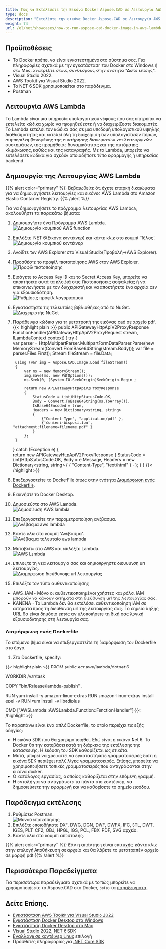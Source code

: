 ```yaml
---
title: Πώς να Εκτελέσετε την Εικόνα Docker Aspose.CAD σε Λειτουργία AWS Lambda
type: docs
description: "Εκτελέστε την εικόνα Docker Aspose.CAD σε Λειτουργία AWS Lambda."
weight: 74
url: /el/net/showcases/how-to-run-aspose-cad-docker-image-in-aws-lambda-function
---
```


## Προϋποθέσεις
- Το Docker πρέπει να είναι εγκατεστημένο στο σύστημα σας. Για πληροφορίες σχετικά με την εγκατάσταση του Docker στα Windows ή στο Mac, ανατρέξτε στους συνδέσμους στην ενότητα "Δείτε επίσης".
- Visual Studio 2022.
- AWS Toolkit για Visual Studio 2022.
- Το NET 6 SDK χρησιμοποιείται στο παράδειγμα.
- Postman

## Λειτουργία AWS Lambda

Το Lambda είναι μια υπηρεσία υπολογιστικού νέφους που σας επιτρέπει να εκτελείτε κώδικα χωρίς να προμηθεύεστε ή να διαχειρίζεστε διακομιστές. Το Lambda εκτελεί τον κώδικα σας σε μια υποδομή υπολογιστικού υψηλής διαθεσιμότητας και εκτελεί όλη τη διαχείριση των υπολογιστικών πόρων, συμπεριλαμβανομένης της συντήρησης διακομιστών και λειτουργικών συστημάτων, της προμήθειας δυναμικότητας και της αυτόματης κλιμάκωσης, καθώς και της καταγραφής. Με το Lambda, μπορείτε να εκτελέσετε κώδικα για σχεδόν οποιοδήποτε τύπο εφαρμογής ή υπηρεσίας backend.

## Δημιουργία της Λειτουργίας AWS Lambda

{{% alert color="primary" %}} 
Βεβαιωθείτε ότι έχετε επαρκή δικαιώματα για να δημιουργήσετε λειτουργίες και εικόνες AWS Lambda στο Amazon Elastic Container Registry.
{{% /alert %}}

Για να δημιουργήσετε το πρόγραμμα λειτουργίας AWS Lambda, ακολουθήστε τα παρακάτω βήματα:
1. Δημιουργήστε ένα Πρόγραμμα AWS Lambda.<br>
![Δημιουργία κουμπιού AWS function](/_assets/create-project.png)<br>
1. Επιλέξτε .NET 6(Εικόνα κοντέινερ) και κάντε κλικ στο κουμπί 'Τέλος'.<br>
![Δημιουργία κουμπιού κοντέινερ](/_assets/create-container.png)<br>
1. Ανοίξτε τον AWS Explorer στο Visual Studio(Προβολή->AWS Explorer).
1. Προσθέστε το προφίλ πιστοποίησης AWS στον AWS Explorer.<br>
![Προφίλ πιστοποίησης](/_assets/add-aws-credentials-profile.png)<br>
1. Εισάγετε το Access Key ID και το Secret Access Key, μπορείτε να αποκτήσετε αυτά τα κλειδιά στις Πιστοποιήσεις ασφαλείας ή να επικοινωνήσετε με τον διαχειριστή και να αποκτήσετε ένα αρχεία csv για εξουσιοδότηση.<br>
![Ρυθμίσεις προφίλ λογαριασμού](/_assets/account-profile.png)<br>
1. Εγκαταστήστε τις τελευταίες βιβλιοθήκες από το NuGet.<br>
![Διαχειριστής NuGet](/_assets/nuget-manager.png)<br>
1. Παράδειγμα κώδικα για τη μετατροπή της εικόνας cad σε αρχείο pdf.
{{< highlight plain >}}
public APIGatewayHttpApiV2ProxyResponse FunctionHandler(APIGatewayHttpApiV2ProxyRequest stream, ILambdaContext context)
{
    try
    {            
        var parser = HttpMultipartParser.MultipartFormDataParser.Parse(new MemoryStream(Convert.FromBase64String(stream.Body)));
        var file = parser.Files.First();
        Stream fileStream = file.Data;

        using (var img = Aspose.CAD.Image.Load(fileStream))
        {
            var ms = new MemoryStream();
            img.Save(ms, new PdfOptions());
            ms.Seek(0, (System.IO.SeekOrigin)SeekOrigin.Begin);
          
            return new APIGatewayHttpApiV2ProxyResponse
            {
                StatusCode = (int)HttpStatusCode.OK,
                Body = Convert.ToBase64String(ms.ToArray()),
                IsBase64Encoded = true,
                Headers = new Dictionary<string, string>
                {
                    {"Content-Type", "application/pdf" },
                    {"Content-Disposition", "attachment;filename=filename.pdf" }
                }
            };
        }
    }
    catch (Exception e)
    {           
        return new APIGatewayHttpApiV2ProxyResponse
        {
            StatusCode = (int)HttpStatusCode.OK,
            Body = e.Message,
            Headers = new Dictionary<string, string>
            {
                {
                    "Content-Type", "text/html"
                }
            }
        };
    }
}
{{< /highlight >}}
1. Επεξεργαστείτε το DockerFile όπως στην ενότητα <a href="#configuring-a-dockerfile">Διαμόρφωση ενός Dockerfile</a>.
1. Εκκινήστε το Docker Desktop.
1. Δημοσιεύστε στο AWS Lambda.<br>
![Δημοσίευση AWS lambda](/_assets/publish-aws.png)<br>
1. Επεξεργαστείτε την παραμετροποίηση ανέβασμα.<br>
![Ανέβασμα aws lambda](/_assets/upload-aws-lambda.png)<br>
1. Κάντε κλικ στο κουμπί 'Ανέβασμα'.<br>
![Ανέβασμα τελευταίο aws lambda](/_assets/upload-aws-lambda-finish.png)<br>
1. Μεταβείτε στο AWS και επιλέξτε Lambda.<br>
![AWS Lambda](/_assets/select-aws-lambda.png)<br>
1. Επιλέξτε τη νέα λειτουργία σας και δημιουργήστε διεύθυνση url λειτουργίας.<br>
![Διαμόρφωση διεύθυνσης url λειτουργίας](/_assets/create-function-url.png)<br>
1. Επιλέξτε τον τύπο αυθεντικοποίησης
- AWS_IAM - Μόνο οι αυθεντικοποιημένοι χρήστες και ρόλοι IAM μπορούν να κάνουν αιτήματα στη διεύθυνση url της λειτουργίας σας.
- ΚΑΝΕΝΑ - Το Lambda δεν θα εκτελέσει αυθεντικοποίηση IAM σε αιτήματα προς τη διεύθυνση url της λειτουργίας σας. Το σημείο λήξης URL θα είναι δημόσιο εκτός αν υλοποιήσετε τη δική σας λογική εξουσιοδότησης στη λειτουργία σας.

### Διαμόρφωση ενός Dockerfile

 Το επόμενο βήμα είναι να επεξεργαστείτε τη διαμόρφωση του Dockerfile στο έργο.

1. Στο Dockerfile, specify:

{{< highlight plain >}}
FROM public.ecr.aws/lambda/dotnet:6

WORKDIR /var/task

COPY "bin/Release/lambda-publish"  .

RUN yum install -y amazon-linux-extras 
RUN amazon-linux-extras install epel -y
RUN yum install -y libgdiplus  

CMD ["AWSLambda::AWSLambda.Function::FunctionHandler"]
{{< /highlight >}}

 Το παραπάνω είναι ένα απλό Dockerfile, το οποίο περιέχει τις εξής οδηγίες:

- Η εικόνα SDK που θα χρησιμοποιηθεί. Εδώ είναι η εικόνα Net 6. Το Docker θα την κατεβάσει κατά τη διάρκεια της εκτέλεσης της κατασκευής. Η έκδοση του SDK καθορίζεται ως ετικέτα.
- Μετά, μπορεί να χρειαστεί να εγκαταστήσετε γραμματοσειρές διότι η εικόνα SDK περιέχει πολύ λίγες γραμματοσειρές. Επίσης, μπορείτε να χρησιμοποιήσετε τοπικές γραμματοσειρές που αντιγράφονται στην εικόνα docker.
- Ο κατάλογος εργασίας, ο οποίος καθορίζεται στην επόμενη γραμμή.
- Η εντολή για να αντιγράψετε τα πάντα στο κοντέινερ, να δημοσιεύσετε την εφαρμογή και να καθορίσετε το σημείο εισόδου.

## Παράδειγμα εκτέλεσης

1. Ρυθμίσεις Postman.<br>
![Μενού επισκόπησης](/_assets/postman-settings.png)<br>
1. Επιλέξτε οποιοδήποτε DXF, DWG, DGN, DWF, DWFX, IFC, STL, DWT, IGES, PLT, CF2, OBJ, HPGL, IGS, PCL, FBX, PDF, SVG αρχείο.
1. Κάντε κλικ στο κουμπί αποστολής.

{{% alert color="primary" %}} 
Εάν η απάντηση είναι επιτυχής, κάντε κλικ στην επιλογή Αποθήκευση σε αρχείο και θα λάβετε το μετατραπέν αρχείο σε μορφή pdf
{{% /alert %}}

## Περισσότερα Παραδείγματα

Για περισσότερα παραδείγματα σχετικά με το πώς μπορείτε να χρησιμοποιήσετε το Aspose.CAD στο Docker, δείτε τα [παραδείγματα](https://github.com/aspose-cad/Aspose.CAD-Documentation).

## Δείτε Επίσης.

- [Εγκατάσταση AWS Toolkit για Visual Studio 2022](https://marketplace.visualstudio.com/items?itemName=AmazonWebServices.AWSToolkitforVisualStudio2022)
- [Εγκατάσταση Docker Desktop στα Windows](https://docs.docker.com/docker-for-windows/install/)
- [Εγκατάσταση Docker Desktop στο Mac](https://docs.docker.com/docker-for-mac/install/)
- [Visual Studio 2022, NET 6 SDK](https://docs.microsoft.com/en-us/dotnet/core/install/windows?tabs=net60#dependencies)
- [Εναλλαγή σε κοντέινερ Linux](https://docs.docker.com/docker-for-windows/#switch-between-windows-and-linux-containers) επιλογή
- Πρόσθετες πληροφορίες για [.NET Core SDK](https://hub.docker.com/_/microsoft-dotnet-sdk)

